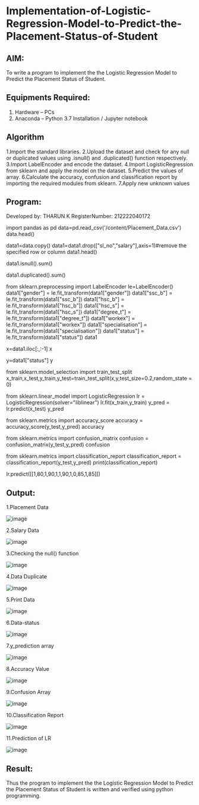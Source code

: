 # Implementation-of-Logistic-Regression-Model-to-Predict-the-Placement-Status-of-Student

## AIM:
To write a program to implement the the Logistic Regression Model to Predict the Placement Status of Student.

## Equipments Required:
1. Hardware – PCs
2. Anaconda – Python 3.7 Installation / Jupyter notebook

## Algorithm
1.Import the standard libraries.
2.Upload the dataset and check for any null or duplicated values using .isnull() and .duplicated() function respectively.
3.Import LabelEncoder and encode the dataset.
4.Import LogisticRegression from sklearn and apply the model on the dataset. 
5.Predict the values of array. 
6.Calculate the accuracy, confusion and classification report by importing the required modules from sklearn.
7.Apply new unknown values 

## Program:

Developed by: THARUN K
RegisterNumber:  212222040172

import pandas as pd
data=pd.read_csv('/content/Placement_Data.csv')
data.head()

data1=data.copy()
data1=data1.drop(["sl_no","salary"],axis=1)#remove the specified row or column
data1.head()

data1.isnull().sum()

data1.duplicated().sum()

from sklearn.preprocessing import LabelEncoder
le=LabelEncoder()
data1["gender"] = le.fit_transform(data1["gender"])
data1["ssc_b"] = le.fit_transform(data1["ssc_b"])
data1["hsc_b"] = le.fit_transform(data1["hsc_b"])
data1["hsc_s"] = le.fit_transform(data1["hsc_s"])
data1["degree_t"] = le.fit_transform(data1["degree_t"])
data1["workex"] = le.fit_transform(data1["workex"])
data1["specialisation"] = le.fit_transform(data1["specialisation"])
data1["status"] = le.fit_transform(data1["status"])
data1

x=data1.iloc[:,:-1]
x

y=data1["status"]
y

from sklearn.model_selection import train_test_split
x_train,x_test,y_train,y_test=train_test_split(x,y,test_size=0.2,random_state = 0)

from sklearn.linear_model import LogisticRegression
lr = LogisticRegression(solver="liblinear")
lr.fit(x_train,y_train)
y_pred = lr.predict(x_test)
y_pred

from sklearn.metrics import accuracy_score
accuracy = accuracy_score(y_test,y_pred)
accuracy

from sklearn.metrics import confusion_matrix
confusion = confusion_matrix(y_test,y_pred)
confusion

from sklearn.metrics import classification_report
classification_report = classification_report(y_test,y_pred)
print(classification_report)

lr.predict([[1,80,1,90,1,1,90,1,0,85,1,85]])



## Output:

1.Placement Data

![image](https://github.com/Tharun-1000/Implementation-of-Logistic-Regression-Model-to-Predict-the-Placement-Status-of-Student/assets/135952958/977247be-6200-4a6a-a27d-629dc9886e5c)

2.Salary Data

![image](https://github.com/Tharun-1000/Implementation-of-Logistic-Regression-Model-to-Predict-the-Placement-Status-of-Student/assets/135952958/db6bac71-f9a4-4b5d-b296-24bb955d14b0)

3.Checking the null() function

![image](https://github.com/Tharun-1000/Implementation-of-Logistic-Regression-Model-to-Predict-the-Placement-Status-of-Student/assets/135952958/b81001fb-29ed-4499-88e3-e132552bb277)

4.Data Duplicate

![image](https://github.com/Tharun-1000/Implementation-of-Logistic-Regression-Model-to-Predict-the-Placement-Status-of-Student/assets/135952958/2fe0a4e9-87ae-40e2-8e51-d384a9d80692)

5.Print Data

![image](https://github.com/Tharun-1000/Implementation-of-Logistic-Regression-Model-to-Predict-the-Placement-Status-of-Student/assets/135952958/59c00845-b07e-4bb1-bb4c-d078926372dc)

6.Data-status

![image](https://github.com/Tharun-1000/Implementation-of-Logistic-Regression-Model-to-Predict-the-Placement-Status-of-Student/assets/135952958/8e7f1cec-6d23-4ffa-9cd0-4b77d18dc471)

7.y_prediction array

![image](https://github.com/Tharun-1000/Implementation-of-Logistic-Regression-Model-to-Predict-the-Placement-Status-of-Student/assets/135952958/a0b338cc-35bf-467e-ab96-48e7ddf51975)

8.Accuracy Value

![image](https://github.com/Tharun-1000/Implementation-of-Logistic-Regression-Model-to-Predict-the-Placement-Status-of-Student/assets/135952958/23ae429f-29e6-494d-ae89-9b6698392b8c)

9.Confusion Array

![image](https://github.com/Tharun-1000/Implementation-of-Logistic-Regression-Model-to-Predict-the-Placement-Status-of-Student/assets/135952958/fcd3ce67-4534-4a58-a38d-ac8fe61f4b4c)

10.Classification Report

![image](https://github.com/Tharun-1000/Implementation-of-Logistic-Regression-Model-to-Predict-the-Placement-Status-of-Student/assets/135952958/038d99c5-150b-474a-8bb7-3f5e2a2836a1)

11.Prediction of LR

![image](https://github.com/Tharun-1000/Implementation-of-Logistic-Regression-Model-to-Predict-the-Placement-Status-of-Student/assets/135952958/886a6912-0e59-4204-b71c-11eb52c90aac)
















## Result:
Thus the program to implement the the Logistic Regression Model to Predict the Placement Status of Student is written and verified using python programming.
